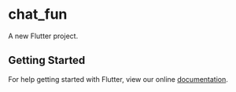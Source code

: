 # chat_fun

A new Flutter project.

## Getting Started

For help getting started with Flutter, view our online
[documentation](https://flutter.io/).
